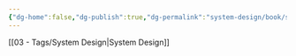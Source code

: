 ```yaml
---
{"dg-home":false,"dg-publish":true,"dg-permalink":"system-design/book/system-design-interview-1","permalink":"/system-design/book/system-design-interview-1/","dgPassFrontmatter":true,"noteIcon":""}
---
```


[[03 - Tags/System Design\|System Design]]